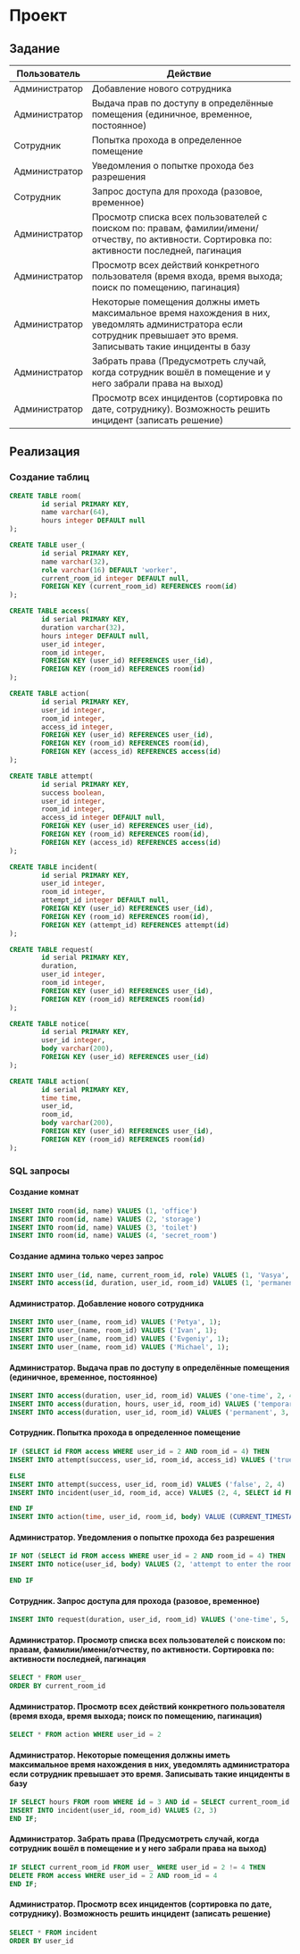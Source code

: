 # Проект

## Задание

| Пользователь | Действие |
| --- | --- |
| Администратор | Добавление нового сотрудника |
| Администратор | Выдача прав по доступу в определённые помещения (единичное, временное, постоянное) |
| Сотрудник | Попытка прохода в определенное помещение |
| Администратор | Уведомления о попытке прохода без разрешения |
| Сотрудник | Запрос доступа для прохода (разовое, временное) |
| Администратор | Просмотр списка всех пользователей с поиском по: правам, фамилии/имени/отчеству, по активности. Сортировка по: активности последней, пагинация |
| Администратор | Просмотр всех действий конкретного пользователя (время входа, время выхода; поиск по помещению, пагинация) |
| Администратор | Некоторые помещения должны иметь максимальное время нахождения в них, уведомлять администратора если сотрудник превышает это время. Записывать такие инциденты в базу |
| Администратор | Забрать права (Предусмотреть случай, когда сотрудник вошёл в помещение и у него забрали права на выход) |
| Администратор | Просмотр всех инцидентов (сортировка по дате, сотруднику). Возможность решить инцидент (записать решение) |

## Реализация

### Создание таблиц
```SQL
CREATE TABLE room(
        id serial PRIMARY KEY,
        name varchar(64),
        hours integer DEFAULT null
);

CREATE TABLE user_(
        id serial PRIMARY KEY,
        name varchar(32),
        role varchar(16) DEFAULT 'worker',
        current_room_id integer DEFAULT null,
        FOREIGN KEY (current_room_id) REFERENCES room(id)
);

CREATE TABLE access(
        id serial PRIMARY KEY,
        duration varchar(32),
        hours integer DEFAULT null,
        user_id integer,
        room_id integer,
        FOREIGN KEY (user_id) REFERENCES user_(id),
        FOREIGN KEY (room_id) REFERENCES room(id)
);

CREATE TABLE action(
        id serial PRIMARY KEY,
        user_id integer,
        room_id integer,
        access_id integer,
        FOREIGN KEY (user_id) REFERENCES user_(id),
        FOREIGN KEY (room_id) REFERENCES room(id),
        FOREIGN KEY (access_id) REFERENCES access(id)
);

CREATE TABLE attempt(
        id serial PRIMARY KEY,
        success boolean,
        user_id integer,
        room_id integer,
        access_id integer DEFAULT null,
        FOREIGN KEY (user_id) REFERENCES user_(id),
        FOREIGN KEY (room_id) REFERENCES room(id),
        FOREIGN KEY (access_id) REFERENCES access(id)
);

CREATE TABLE incident(
        id serial PRIMARY KEY,
        user_id integer,
        room_id integer,
        attempt_id integer DEFAULT null,
        FOREIGN KEY (user_id) REFERENCES user_(id),
        FOREIGN KEY (room_id) REFERENCES room(id),
        FOREIGN KEY (attempt_id) REFERENCES attempt(id)
);

CREATE TABLE request(
        id serial PRIMARY KEY,
        duration,
        user_id integer,
        room_id integer,
        FOREIGN KEY (user_id) REFERENCES user_(id),
        FOREIGN KEY (room_id) REFERENCES room(id)
);

CREATE TABLE notice(
        id serial PRIMARY KEY,
        user_id integer,
        body varchar(200),
        FOREIGN KEY (user_id) REFERENCES user_(id)
);

CREATE TABLE action(
        id serial PRIMARY KEY,
        time time,
        user_id,
        room_id,
        body varchar(200),
        FOREIGN KEY (user_id) REFERENCES user_(id),
        FOREIGN KEY (room_id) REFERENCES room(id)
);
```
### SQL запросы

#### Создание комнат

```SQL
INSERT INTO room(id, name) VALUES (1, 'office')
INSERT INTO room(id, name) VALUES (2, 'storage')
INSERT INTO room(id, name) VALUES (3, 'toilet')
INSERT INTO room(id, name) VALUES (4, 'secret_room')
```

#### Создание админа только через запрос

```SQL
INSERT INTO user_(id, name, current_room_id, role) VALUES (1, 'Vasya', 1, 'admin');
INSERT INTO access(id, duration, user_id, room_id) VALUES (1, 'permanent', 1, 1);
```

#### Администратор. Добавление нового сотрудника 
```SQL
INSERT INTO user_(name, room_id) VALUES ('Petya', 1);
INSERT INTO user_(name, room_id) VALUES ('Ivan', 1);
INSERT INTO user_(name, room_id) VALUES ('Evgeniy', 1);
INSERT INTO user_(name, room_id) VALUES ('Michael', 1);
```

#### Администратор. Выдача прав по доступу в определённые помещения (единичное, временное, постоянное)
```SQL
INSERT INTO access(duration, user_id, room_id) VALUES ('one-time', 2, 4);
INSERT INTO access(duration, hours, user_id, room_id) VALUES ('temporary', 8, 1, 2);
INSERT INTO access(duration, user_id, room_id) VALUES ('permanent', 3, 3);
```

#### Сотрудник. Попытка прохода в определенное помещение
```SQL
IF (SELECT id FROM access WHERE user_id = 2 AND room_id = 4) THEN
INSERT INTO attempt(success, user_id, room_id, access_id) VALUES ('true', 2, 4, SELECT id FROM access WHERE user_id = 2 AND room_id = 4)

ELSE
INSERT INTO attempt(success, user_id, room_id) VALUES ('false', 2, 4)
INSERT INTO incident(user_id, room_id, acce) VALUES (2, 4, SELECT id FROM attemp WHERE success = 'false' , user_id = 2, room_id = 4)

END IF
INSERT INTO action(time, user_id, room_id, body) VALUE (CURRENT_TIMESTAMP(), 2, 4, 'entry attempt')
```
#### Администратор. Уведомления о попытке прохода без разрешения
```SQL
IF NOT (SELECT id FROM access WHERE user_id = 2 AND room_id = 4) THEN
INSERT INTO notice(user_id, body) VALUES (2, 'attempt to enter the room without access')

END IF
```

#### Сотрудник. Запрос доступа для прохода (разовое, временное)
```SQL
INSERT INTO request(duration, user_id, room_id) VALUES ('one-time', 5, 4)
```

#### Администратор. Просмотр списка всех пользователей с поиском по: правам, фамилии/имени/отчеству, по активности. Сортировка по: активности последней, пагинация
```SQL
SELECT * FROM user_
ORDER BY current_room_id
```

#### Администратор. Просмотр всех действий конкретного пользователя (время входа, время выхода; поиск по помещению, пагинация)
```SQL
SELECT * FROM action WHERE user_id = 2
```

#### Администратор. Некоторые помещения должны иметь максимальное время нахождения в них, уведомлять администратора если сотрудник превышает это время. Записывать такие инциденты в базу
```SQL
IF SELECT hours FROM room WHERE id = 3 AND id = SELECT current_room_id FROM user_ WHERE id = 2 < SELECT hours FROM access WHERE room_id = 3 THEN
INSERT INTO incident(user_id, room_id) VALUES (2, 3)
END IF;
```

#### Администратор. Забрать права (Предусмотреть случай, когда сотрудник вошёл в помещение и у него забрали права на выход)
```SQL
IF SELECT current_room_id FROM user_ WHERE user_id = 2 != 4 THEN
DELETE FROM access WHERE user_id = 2 AND room_id = 4
END IF;
```

#### Администратор. Просмотр всех инцидентов (сортировка по дате, сотруднику). Возможность решить инцидент (записать решение)
```SQL
SELECT * FROM incident
ORDER BY user_id
```
